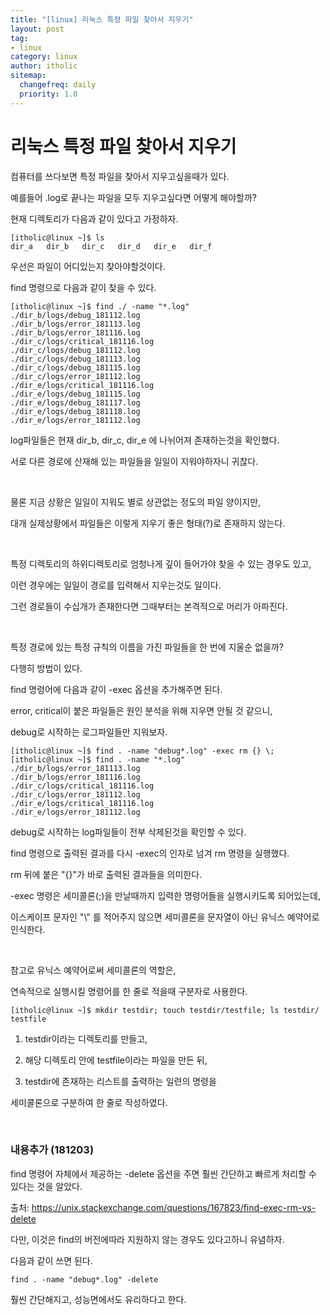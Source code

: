 ```yaml
---
title: "[linux] 리눅스 특정 파일 찾아서 지우기"
layout: post
tag:
- linux
category: linux
author: itholic
sitemap:
  changefreq: daily
  priority: 1.0
---
```


# 리눅스 특정 파일 찾아서 지우기

컴퓨터를 쓰다보면 특정 파일을 찾아서 지우고싶을때가 있다.

예를들어 .log로 끝나는 파일을 모두 지우고싶다면 어떻게 해야할까?

현재 디렉토리가 다음과 같이 있다고 가정하자.

```
[itholic@linux ~]$ ls
dir_a	dir_b	dir_c	dir_d	dir_e	dir_f
```

우선은 파일이 어디있는지 찾아야할것이다.

find 명령으로 다음과 같이 찾을 수 있다.

```
[itholic@linux ~]$ find ./ -name "*.log"
./dir_b/logs/debug_181112.log
./dir_b/logs/error_181113.log
./dir_b/logs/error_181116.log
./dir_c/logs/critical_181116.log
./dir_c/logs/debug_181112.log
./dir_c/logs/debug_181113.log
./dir_c/logs/debug_181115.log
./dir_c/logs/error_181112.log
./dir_e/logs/critical_181116.log
./dir_e/logs/debug_181115.log
./dir_e/logs/debug_181117.log
./dir_e/logs/debug_181118.log
./dir_e/logs/error_181112.log
```

log파일들은 현재 dir_b, dir_c, dir_e 에 나뉘어져 존재하는것을 확인했다.

서로 다른 경로에 산재해 있는 파일들을 일일이 지워야하자니 귀찮다.

<br/>

물론 지금 상황은 일일이 지워도 별로 상관없는 정도의 파일 양이지만,

대개 실제상황에서 파일들은 이렇게 지우기 좋은 형태(?)로 존재하지 않는다.

<br/>

특정 디렉토리의 하위디렉토리로 엄청나게 깊이 들어가야 찾을 수 있는 경우도 있고,

이런 경우에는 일일이 경로를 입력해서 지우는것도 일이다.

그런 경로들이 수십개가 존재한다면 그때부터는 본격적으로 머리가 아파진다.

<br/>

특정 경로에 있는 특정 규칙의 이름을 가진 파일들을 한 번에 지울순 없을까?

다행히 방법이 있다.

find 명령어에 다음과 같이 -exec 옵션을 추가해주면 된다.

error, critical이 붙은 파일들은 원인 분석을 위해 지우면 안될 것 같으니, 

debug로 시작하는 로그파일들만 지워보자.

```
[itholic@linux ~]$ find . -name "debug*.log" -exec rm {} \;
[itholic@linux ~]$ find . -name "*.log"
./dir_b/logs/error_181113.log
./dir_b/logs/error_181116.log
./dir_c/logs/critical_181116.log
./dir_c/logs/error_181112.log
./dir_e/logs/critical_181116.log
./dir_e/logs/error_181112.log
```

debug로 시작하는 log파일들이 전부 삭제된것을 확인할 수 있다.

find 명령으로 출력된 결과를 다시 -exec의 인자로 넘겨 rm 명령을 실행했다.

rm 뒤에 붙은 "{}"가 바로 출력된 결과들을 의미한다.

-exec 명령은 세미콜론(;)을 만날때까지 입력한 명령어들을 실행시키도록 되어있는데,

이스케이프 문자인 "\\" 를 적어주지 않으면 세미콜론을 문자열이 아닌 유닉스 예약어로 인식한다.

<br/>

참고로 유닉스 예약어로써 세미콜론의 역할은, 

연속적으로 실행시킬 명령어를 한 줄로 적을때 구분자로 사용한다.

```
[itholic@linux ~]$ mkdir testdir; touch testdir/testfile; ls testdir/
testfile
```

1. testdir이라는 디렉토리를 만들고,

2. 해당 디렉토리 안에 testfile이라는 파일을 만든 뒤,

3. testdir에 존재하는 리스트를 출력하는 일련의 명령을 

세미콜론으로 구분하여 한 줄로 작성하였다.

<br/>

### 내용추가 (181203)


find 명령어 자체에서 제공하는 -delete 옵션을 주면 훨씬 간단하고 빠르게 처리할 수 있다는 것을 알았다.

출처: <a href="https://unix.stackexchange.com/questions/167823/find-exec-rm-vs-delete" target="_blank">https://unix.stackexchange.com/questions/167823/find-exec-rm-vs-delete</a>

다만, 이것은 find의 버전에따라 지원하지 않는 경우도 있다고하니 유념하자.

다음과 같이 쓰면 된다.

```
find . -name "debug*.log" -delete
```

훨씬 간단해지고, 성능면에서도 유리하다고 한다.
